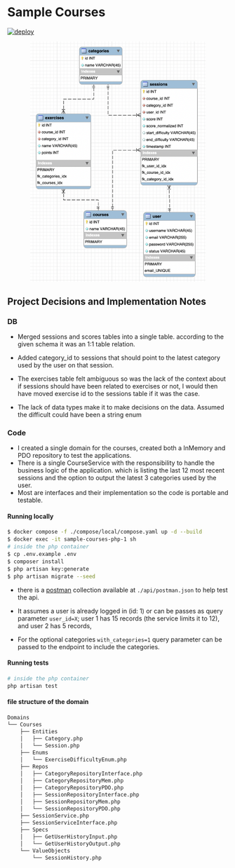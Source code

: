 # Sample Courses

[![deploy](https://github.com/falmar/sample-courses/actions/workflows/deploy.yaml/badge.svg)](https://github.com/falmar/sample-courses/actions/workflows/deploy.yaml)

<div style="text-align: center;">
    <img src="./docs/schema.png" alt="Frozen Shrimp" width="400"/>
</div>

## Project Decisions and Implementation Notes

### DB

- Merged sessions and scores tables into a single table. according to the given schema it was an 1:1 table relation.

- Added category_id to sessions that should point to the latest category used by the user on that session.

- The exercises table felt ambiguous so was the lack of the context about if sessions should have been related to exercises or not, I would then have moved exercise id to the sessions table if it was the case. 

- The lack of data types make it to make decisions on the data. Assumed the difficult could have been a string enum 


### Code

- I created a single domain for the courses, created both a InMemory and PDO repository to test the applications. 
- There is a single CourseService with the responsibility to handle the business logic of the application. which is listing the last 12 most recent sessions and the option to output the latest 3 categories used by the user.
- Most are interfaces and their implementation so the code is portable and testable.


#### Running locally

```bash
$ docker compose -f ./compose/local/compose.yaml up -d --build
$ docker exec -it sample-courses-php-1 sh
# inside the php container
$ cp .env.example .env
$ composer install
$ php artisan key:generate
$ php artisan migrate --seed
```

- there is a [postman](./api/postman.json) collection available at `./api/postman.json` to help test the api.

- It assumes a user is already logged in (id: 1) or can be passes as query parameter `user_id=X`; user 1 has 15 records (the service limits it to 12), and user 2 has 5 records,
- For the optional categories `with_categories=1` query parameter can be passed to the endpoint to include the categories.

#### Running tests
```bash
# inside the php container
php artisan test
````

#### file structure of the domain

```text
Domains
└── Courses
    ├── Entities
    │   ├── Category.php
    │   └── Session.php
    ├── Enums
    │   └── ExerciseDifficultyEnum.php
    ├── Repos
    │   ├── CategoryRepositoryInterface.php
    │   ├── CategoryRepositoryMem.php
    │   ├── CategoryRepositoryPDO.php
    │   ├── SessionRepositoryInterface.php
    │   ├── SessionRepositoryMem.php
    │   └── SessionRepositoryPDO.php
    ├── SessionService.php
    ├── SessionServiceInterface.php
    ├── Specs
    │   ├── GetUserHistoryInput.php
    │   └── GetUserHistoryOutput.php
    └── ValueObjects
        └── SessionHistory.php
```
